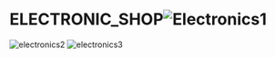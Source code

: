 # ELECTRONIC_SHOP![Electronics1](https://user-images.githubusercontent.com/100060301/190896140-623f843e-247b-4456-a529-f727ae3f3c41.png)
![electronics2](https://user-images.githubusercontent.com/100060301/190896150-94064b42-f63f-4df6-92fc-a4d15de08d52.png)
![electronics3](https://user-images.githubusercontent.com/100060301/190896186-c15c8c19-e4ee-46b5-9cfa-58e884b4419c.png)
